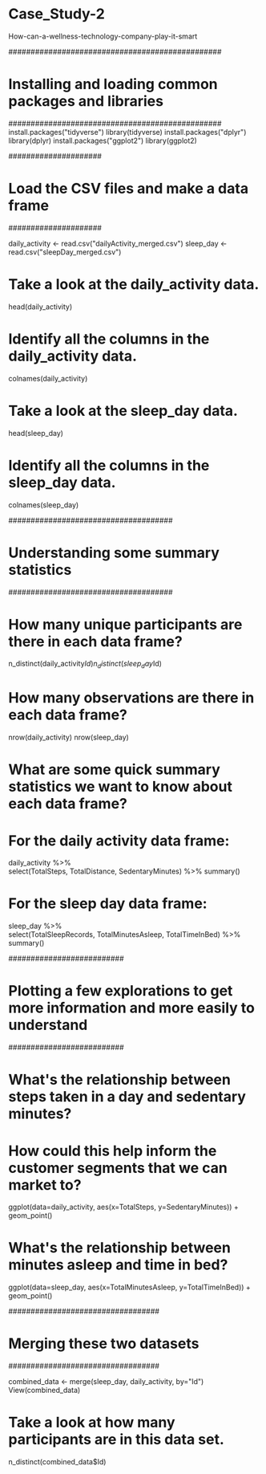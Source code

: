 # Case_Study-2
How-can-a-wellness-technology-company-play-it-smart

################################################
# Installing and loading common packages and libraries #
################################################
install.packages("tidyverse")
library(tidyverse)
install.packages("dplyr")
library(dplyr)
install.packages("ggplot2")
library(ggplot2)

#####################
# Load the CSV files and make a data frame #
#####################

daily_activity <- read.csv("dailyActivity_merged.csv")
sleep_day <- read.csv("sleepDay_merged.csv")

# Take a look at the daily_activity data.
head(daily_activity)

# Identify all the columns in the daily_activity data.
colnames(daily_activity)

# Take a look at the sleep_day data.
head(sleep_day)

# Identify all the columns in the sleep_day data.
colnames(sleep_day)

#####################################
# Understanding some summary statistics #
#####################################

# How many unique participants are there in each data frame? 
n_distinct(daily_activity$Id)
n_distinct(sleep_day$Id)

# How many observations are there in each data frame?
nrow(daily_activity)
nrow(sleep_day)

# What are some quick summary statistics we want to know about each data frame?

# For the daily activity data frame:
daily_activity %>%  
  select(TotalSteps,
         TotalDistance,
         SedentaryMinutes) %>%
  summary()

# For the sleep day data frame:

sleep_day %>%  
  select(TotalSleepRecords,
         TotalMinutesAsleep,
         TotalTimeInBed) %>%
  summary()

##########################
# Plotting a few explorations to get more information and more easily to understand #
##########################

# What's the relationship between steps taken in a day and sedentary minutes? 
# How could this help inform the customer segments that we can market to? 

ggplot(data=daily_activity, aes(x=TotalSteps, y=SedentaryMinutes)) + geom_point()

# What's the relationship between minutes asleep and time in bed? 

ggplot(data=sleep_day, aes(x=TotalMinutesAsleep, y=TotalTimeInBed)) + geom_point()

##################################
# Merging these two datasets #
##################################

combined_data <- merge(sleep_day, daily_activity, by="Id")
View(combined_data)

# Take a look at how many participants are in this data set.
n_distinct(combined_data$Id)
